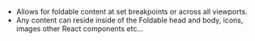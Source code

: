 * Allows for foldable content at set breakpoints or across all viewports.
* Any content can reside inside of the Foldable head and body, icons, images other React components etc...